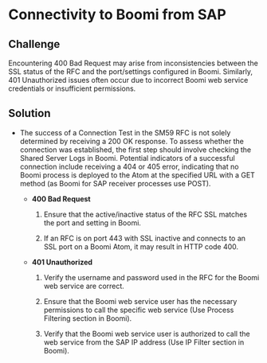 # Connectivity to Boomi from SAP

<head>
  <meta name="guidename" content="Boomi for SAP"/>
  <meta name="context" content="GUID-b33a83b0-b604-46e0-8a98-e9c136b16151"/>
</head>

## Challenge

Encountering 400 Bad Request may arise from inconsistencies between the SSL status of the RFC and the port/settings configured in Boomi. Similarly, 401 Unauthorized issues often occur due to incorrect Boomi web service credentials or insufficient permissions.

## Solution

- The success of a Connection Test in the SM59 RFC is not solely determined by receiving a 200 OK response. To assess whether the connection was established, the first step should involve checking the Shared Server Logs in Boomi. Potential indicators of a successful connection include receiving a 404 or 405 error, indicating that no Boomi process is deployed to the Atom at the specified URL with a GET method (as Boomi for SAP receiver processes use POST).

  - **400 Bad Request**

      1. Ensure that the active/inactive status of the RFC SSL matches the port and setting in Boomi. 

      2. If an RFC is on port 443 with SSL inactive and connects to an SSL port on a Boomi Atom, it may result in HTTP code 400.

  - **401 Unauthorized**

      1. Verify the username and password used in the RFC for the Boomi web service are correct. 

      2. Ensure that the Boomi web service user has the necessary permissions to call the specific web service (Use Process Filtering section in Boomi). 

      3. Verify that the Boomi web service user is authorized to call the web service from the SAP IP address (Use IP Filter section in Boomi).




